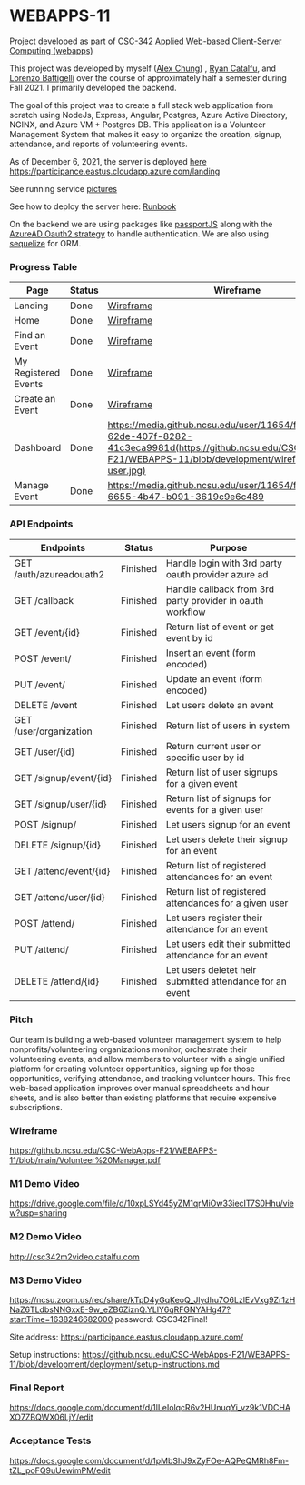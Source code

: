# WEBAPPS-11

Project developed as part
of [CSC-342 Applied Web-based Client-Server Computing (webapps)](https://github.com/CSC-WebApps/Course)

This project was developed by myself ([Alex Chung](https://github.com/adchungcsc))
, [Ryan Catalfu](https://github.com/Rcatalfu), and [Lorenzo Battigelli](https://github.com/ldbattig) over the course of
approximately half a semester during Fall 2021. I primarily developed the backend.

The goal of this project was to create a full stack web application from scratch using NodeJs, Express, Angular,
Postgres, Azure Active Directory, NGINX, and Azure VM + Postgres DB. This application is a Volunteer Management System
that makes it easy to organize the creation, signup, attendance, and reports of volunteering events.

As of December 6, 2021, the server is deployed [here](https://participance.eastus.cloudapp.azure.com/landing)
https://participance.eastus.cloudapp.azure.com/landing

See running service [pictures](artifacts)

See how to deploy the server here:
[Runbook](deployment/setup-instructions.md)

On the backend we are using packages like [passportJS](http://www.passportjs.org/) along with
the [AzureAD Oauth2 strategy](http://www.passportjs.org/packages/passport-azure-ad-oauth2/) to handle authentication. We
are also using [sequelize](https://sequelize.org/) for ORM.

### Progress Table

| Page         | Status     | Wireframe |
|--------------|-----------|------------|
| Landing | Done | [Wireframe](https://github.ncsu.edu/CSC-WebApps-F21/WEBAPPS-11/blob/development/wireframes/landing.jpg) |
| Home      | Done | [Wireframe](https://github.ncsu.edu/CSC-WebApps-F21/WEBAPPS-11/blob/development/wireframes/dashboard.jpg) |
| Find an Event      | Done  | [Wireframe](https://github.ncsu.edu/CSC-WebApps-F21/WEBAPPS-11/blob/development/wireframes/find-event.jpg) |
| My Registered Events      | Done  | [Wireframe](https://github.ncsu.edu/CSC-WebApps-F21/WEBAPPS-11/blob/development/wireframes/my-events.jpg) |
| Create an Event      | Done | [Wireframe](https://githu.nbcsu.edu/CSC-WebApps-F21/WEBAPPS-11/blob/development/wireframes/create-event.jpg) |
| Dashboard | Done | https://media.github.ncsu.edu/user/11654/files/9388e308-62de-407f-8282-41c3eca9981d(https://github.ncsu.edu/CSC-WebApps-F21/WEBAPPS-11/blob/development/wireframes/reports-user.jpg) |
| Manage Event  | Done | https://media.github.ncsu.edu/user/11654/files/87c3919c-6655-4b47-b091-3619c9e6c489 |

### API Endpoints

| Endpoints         | Status     | Purpose |
|--------------|-----------|------------|
| GET /auth/azureadouath2 | Finished | Handle login with 3rd party oauth provider azure ad |
| GET /callback|  Finished | Handle callback from 3rd party provider in oauth workflow |
| GET /event/{id} | Finished | Return list of event or get event by id |
| POST /event/ | Finished | Insert an event (form encoded) |
| PUT /event/ | Finished | Update an event (form encoded) |
| DELETE /event | Finished | Let users delete an event|
| GET /user/organization | Finished | Return list of users in system |
| GET /user/{id} | Finished | Return current user or specific user by id|
| GET /signup/event/{id} | Finished | Return list of user signups for a given event|
| GET /signup/user/{id} | Finished | Return list of signups for events for a given user|
| POST /signup/ | Finished | Let users signup for an event|
| DELETE /signup/{id} | Finished | Let users delete their signup for an event|
| GET /attend/event/{id} | Finished | Return list of registered attendances for an event |
| GET /attend/user/{id} | Finished | Return list of registered attendances for a given user |
| POST /attend/ | Finished | Let users register their attendance for an event|
| PUT /attend/ | Finished | Let users edit their submitted attendance for an event|
| DELETE /attend/{id} | Finished | Let users deletet heir submitted attendance for an event|

### Pitch

Our team is building a web-based volunteer management system to help nonprofits/volunteering organizations monitor,
orchestrate their volunteering events, and allow members to volunteer with a single unified platform for creating
volunteer opportunities, signing up for those opportunities, verifying attendance, and tracking volunteer hours. This
free web-based application improves over manual spreadsheets and hour sheets, and is also better than existing platforms
that require expensive subscriptions.

### Wireframe

https://github.ncsu.edu/CSC-WebApps-F21/WEBAPPS-11/blob/main/Volunteer%20Manager.pdf

### M1 Demo Video

https://drive.google.com/file/d/10xpLSYd45yZM1qrMiOw33iecIT7S0Hhu/view?usp=sharing

### M2 Demo Video

http://csc342m2video.catalfu.com

### M3 Demo Video

https://ncsu.zoom.us/rec/share/kTpD4yGqKeoQ_Jlydhu7O6LzlEvVxg9Zr1zHNaZ6TLdbsNNGxxE-9w_eZB6ZiznQ.YLlY6qRFGNYAHg47?startTime=1638246682000
password: CSC342Final!

Site address: https://participance.eastus.cloudapp.azure.com/

Setup instructions: https://github.ncsu.edu/CSC-WebApps-F21/WEBAPPS-11/blob/development/deployment/setup-instructions.md

### Final Report

https://docs.google.com/document/d/1lLeIolqcR6v2HUnuqYi_vz9k1VDCHAXO7ZBQWX06LjY/edit

### Acceptance Tests

https://docs.google.com/document/d/1pMbShJ9xZyFOe-AQPeQMRh8Fm-tZL_poFQ9uUewimPM/edit
